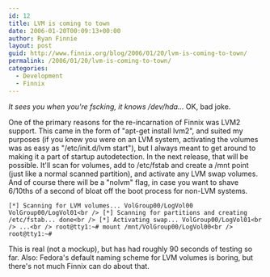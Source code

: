 ```yaml
---
id: 12
title: LVM is coming to town
date: 2006-01-20T00:09:13+00:00
author: Ryan Finnie
layout: post
guid: http://www.finnix.org/blog/2006/01/20/lvm-is-coming-to-town/
permalink: /2006/01/20/lvm-is-coming-to-town/
categories:
  - Development
  - Finnix
---
```

_It sees you when you're fscking, it knows /dev/hda..._ OK, bad joke.

One of the primary reasons for the re-incarnation of Finnix was LVM2 support. This came in the form of "apt-get install lvm2", and suited my purposes (if you knew you were on an LVM system, activating the volumes was as easy as "/etc/init.d/lvm start"), but I always meant to get around to making it a part of startup autodetection. In the next release, that will be possible. It'll scan for volumes, add to /etc/fstab and create a /mnt point (just like a normal scanned partition), and activate any LVM swap volumes. And of course there will be a "nolvm" flag, in case you want to shave 6/10ths of a second of bloat off the boot process for non-LVM systems.

`[*] Scanning for LVM volumes... VolGroup00/LogVol00 VolGroup00/LogVol01<br />
[*] Scanning for partitions and creating /etc/fstab... done<br />
[*] Activating swap... VolGroup00/LogVol01<br />
...<br />
root@tty1:~# mount /mnt/VolGroup00/LogVol00<br />
root@tty1:~#` 

This is real (not a mockup), but has had roughly 90 seconds of testing so far. Also: Fedora's default naming scheme for LVM volumes is boring, but there's not much Finnix can do about that.
